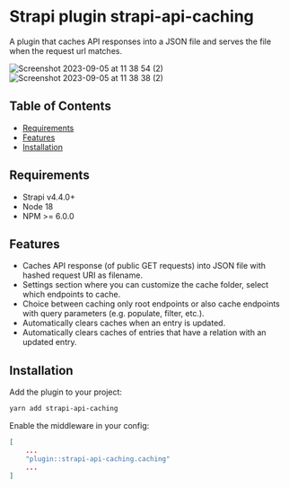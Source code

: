 # Strapi plugin strapi-api-caching

A plugin that caches API responses into a JSON file and serves the file when the request url matches.

![Screenshot 2023-09-05 at 11 38 54 (2)](https://github.com/Studio-Parkers/strapi-api-caching/assets/15921568/dd2058a0-a9c9-47a7-83ac-325c3269e498)
![Screenshot 2023-09-05 at 11 38 38 (2)](https://github.com/Studio-Parkers/strapi-api-caching/assets/15921568/dfcba06b-6681-4e11-b52f-e54be0b8acf6)


## Table of Contents
- [Requirements](#requirements)
- [Features](#features)
- [Installation](#installation)

## Requirements
- Strapi v4.4.0+
- Node 18
- NPM >= 6.0.0

## Features
- Caches API response (of public GET requests) into JSON file with hashed request URI as filename.
- Settings section where you can customize the cache folder, select which endpoints to cache.
- Choice between caching only root endpoints or also cache endpoints with query parameters (e.g. populate, filter, etc.).
- Automatically clears caches when an entry is updated.
- Automatically clears caches of entries that have a relation with an updated entry.

## Installation
Add the plugin to your project:
```bash
yarn add strapi-api-caching
```

Enable the middleware in your config:
```json
[
    ...
    "plugin::strapi-api-caching.caching"
    ...
]
```
